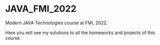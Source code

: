 # JAVA_FMI_2022
Modern JAVA Technologies course at FMI, 2022.

Here you will see my solutions to all the homeworks and projects of this course.

